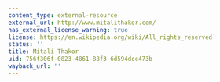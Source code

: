 ```yaml
---
content_type: external-resource
external_url: http://www.mitalithakor.com/
has_external_license_warning: true
license: https://en.wikipedia.org/wiki/All_rights_reserved
status: ''
title: Mitali Thakor
uid: 756f306f-0823-4861-88f3-6d594dcc473b
wayback_url: ''
---
```

